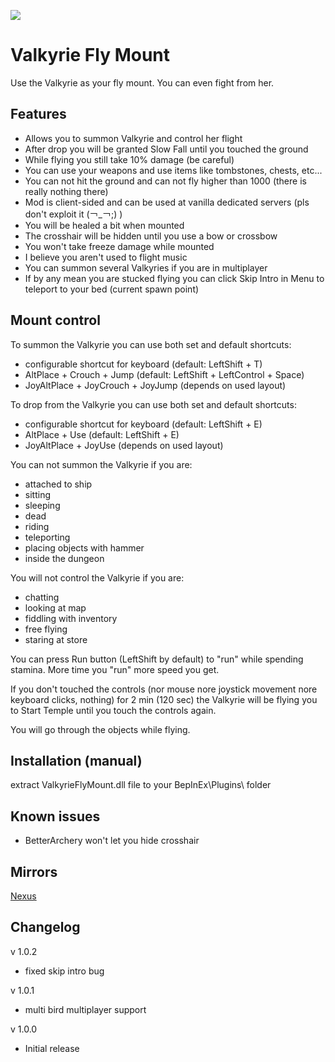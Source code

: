 ![](https://staticdelivery.nexusmods.com/mods/3667/images/headers/2520_1694647857.jpg)

# Valkyrie Fly Mount
Use the Valkyrie as your fly mount. You can even fight from her.

## Features
* Allows you to summon Valkyrie and control her flight
* After drop you will be granted Slow Fall until you touched the ground
* While flying you still take 10% damage (be careful)
* You can use your weapons and use items like tombstones, chests, etc...
* You can not hit the ground and can not fly higher than 1000 (there is really nothing there)
* Mod is client-sided and can be used at vanilla dedicated servers (pls don't exploit it (￢_￢;) )
* You will be healed a bit when mounted
* The crosshair will be hidden until you use a bow or crossbow
* You won't take freeze damage while mounted
* I believe you aren't used to flight music
* You can summon several Valkyries if you are in multiplayer
* If by any mean you are stucked flying you can click Skip Intro in Menu to teleport to your bed (current spawn point)

## Mount control
To summon the Valkyrie you can use both set and default shortcuts:
 * configurable shortcut for keyboard (default: LeftShift + T)
 * AltPlace + Crouch + Jump (default: LeftShift + LeftControl + Space)
 * JoyAltPlace + JoyCrouch + JoyJump (depends on used layout)

To drop from the Valkyrie you can use both set and default shortcuts:
 * configurable shortcut for keyboard (default: LeftShift + E)
 * AltPlace + Use (default: LeftShift + E)
 * JoyAltPlace + JoyUse (depends on used layout)

You can not summon the Valkyrie if you are:
 * attached to ship
 * sitting
 * sleeping
 * dead
 * riding
 * teleporting
 * placing objects with hammer
 * inside the dungeon

You will not control the Valkyrie if you are:
 * chatting
 * looking at map
 * fiddling with inventory
 * free flying
 * staring at store

You can press Run button (LeftShift by default) to "run" while spending stamina. More time you "run" more speed you get.

If you don't touched the controls (nor mouse nore joystick movement nore keyboard clicks, nothing) for 2 min (120 sec) the Valkyrie will be flying you to Start Temple until you touch the controls again.

You will go through the objects while flying.

## Installation (manual)
extract ValkyrieFlyMount.dll file to your BepInEx\Plugins\ folder

## Known issues
* BetterArchery won't let you hide crosshair

## Mirrors
[Nexus](https://www.nexusmods.com/valheim/mods/2520)

## Changelog

v 1.0.2
* fixed skip intro bug

v 1.0.1
* multi bird multiplayer support

v 1.0.0
* Initial release